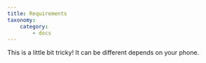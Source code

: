 ```yaml
---
title: Requirements
taxonomy:
    category:
        - docs
---
```


This is a little bit tricky! It can be different depends on your phone.  
